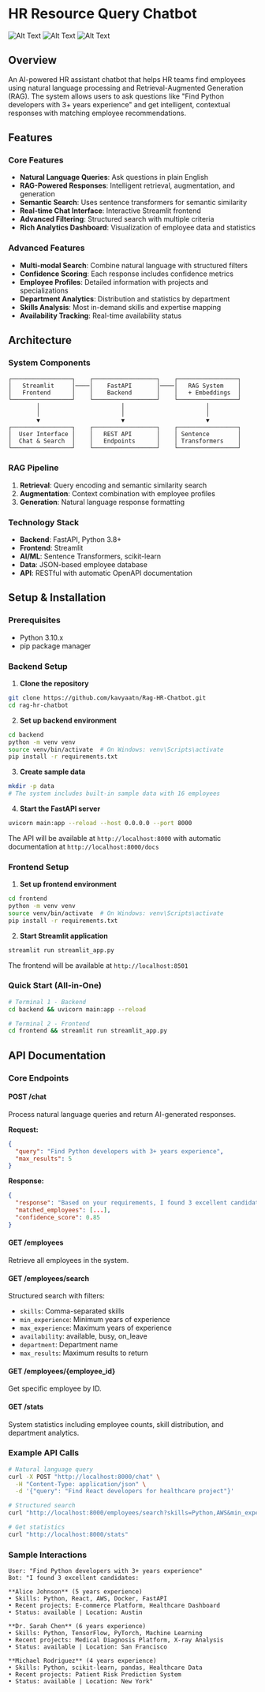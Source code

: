 # HR Resource Query Chatbot

![Alt Text](results/result1.png)
![Alt Text](results/result2.png)
![Alt Text](results/result3.png)


## Overview

An AI-powered HR assistant chatbot that helps HR teams find employees using natural language processing and Retrieval-Augmented Generation (RAG). The system allows users to ask questions like "Find Python developers with 3+ years experience" and get intelligent, contextual responses with matching employee recommendations.

## Features

### Core Features
- **Natural Language Queries**: Ask questions in plain English
- **RAG-Powered Responses**: Intelligent retrieval, augmentation, and generation
- **Semantic Search**: Uses sentence transformers for semantic similarity
- **Real-time Chat Interface**: Interactive Streamlit frontend
- **Advanced Filtering**: Structured search with multiple criteria
- **Rich Analytics Dashboard**: Visualization of employee data and statistics

### Advanced Features
- **Multi-modal Search**: Combine natural language with structured filters
- **Confidence Scoring**: Each response includes confidence metrics
- **Employee Profiles**: Detailed information with projects and specializations
- **Department Analytics**: Distribution and statistics by department
- **Skills Analysis**: Most in-demand skills and expertise mapping
- **Availability Tracking**: Real-time availability status

## Architecture

### System Components
```
┌─────────────────┐    ┌──────────────────┐    ┌─────────────────┐
│   Streamlit     │────│    FastAPI       │────│   RAG System    │
│   Frontend      │    │    Backend       │    │   + Embeddings  │
└─────────────────┘    └──────────────────┘    └─────────────────┘
        │                       │                       │
        │                       │                       │
        ▼                       ▼                       ▼
┌─────────────────┐    ┌──────────────────┐    ┌─────────────────┐
│  User Interface │    │   REST API       │    │ Sentence        │
│  Chat & Search  │    │   Endpoints      │    │ Transformers    │
└─────────────────┘    └──────────────────┘    └─────────────────┘
```

### RAG Pipeline
1. **Retrieval**: Query encoding and semantic similarity search
2. **Augmentation**: Context combination with employee profiles
3. **Generation**: Natural language response formatting

### Technology Stack
- **Backend**: FastAPI, Python 3.8+
- **Frontend**: Streamlit
- **AI/ML**: Sentence Transformers, scikit-learn
- **Data**: JSON-based employee database
- **API**: RESTful with automatic OpenAPI documentation

## Setup & Installation

### Prerequisites
- Python 3.10.x
- pip package manager

### Backend Setup

1. **Clone the repository**
```bash
git clone https://github.com/kavyaatn/Rag-HR-Chatbot.git
cd rag-hr-chatbot
```

2. **Set up backend environment**
```bash
cd backend
python -m venv venv
source venv/bin/activate  # On Windows: venv\Scripts\activate
pip install -r requirements.txt
```

3. **Create sample data**
```bash
mkdir -p data
# The system includes built-in sample data with 16 employees
```

4. **Start the FastAPI server**
```bash
uvicorn main:app --reload --host 0.0.0.0 --port 8000
```

The API will be available at `http://localhost:8000` with automatic documentation at `http://localhost:8000/docs`

### Frontend Setup

1. **Set up frontend environment**
```bash
cd frontend
python -m venv venv
source venv/bin/activate  # On Windows: venv\Scripts\activate
pip install -r requirements.txt
```

2. **Start Streamlit application**
```bash
streamlit run streamlit_app.py
```

The frontend will be available at `http://localhost:8501`

### Quick Start (All-in-One)
```bash
# Terminal 1 - Backend
cd backend && uvicorn main:app --reload

# Terminal 2 - Frontend  
cd frontend && streamlit run streamlit_app.py
```

## API Documentation

### Core Endpoints

#### POST /chat
Process natural language queries and return AI-generated responses.

**Request:**
```json
{
  "query": "Find Python developers with 3+ years experience",
  "max_results": 5
}
```

**Response:**
```json
{
  "response": "Based on your requirements, I found 3 excellent candidates...",
  "matched_employees": [...],
  "confidence_score": 0.85
}
```

#### GET /employees
Retrieve all employees in the system.

#### GET /employees/search
Structured search with filters:
- `skills`: Comma-separated skills
- `min_experience`: Minimum years of experience
- `max_experience`: Maximum years of experience
- `availability`: available, busy, on_leave
- `department`: Department name
- `max_results`: Maximum results to return

#### GET /employees/{employee_id}
Get specific employee by ID.

#### GET /stats
System statistics including employee counts, skill distribution, and department analytics.

### Example API Calls

```bash
# Natural language query
curl -X POST "http://localhost:8000/chat" \
  -H "Content-Type: application/json" \
  -d '{"query": "Find React developers for healthcare project"}'

# Structured search
curl "http://localhost:8000/employees/search?skills=Python,AWS&min_experience=3&availability=available"

# Get statistics
curl "http://localhost:8000/stats"
```

### Sample Interactions

```
User: "Find Python developers with 3+ years experience"
Bot: "I found 3 excellent candidates:

**Alice Johnson** (5 years experience)
• Skills: Python, React, AWS, Docker, FastAPI
• Recent projects: E-commerce Platform, Healthcare Dashboard
• Status: available | Location: Austin

**Dr. Sarah Chen** (6 years experience)  
• Skills: Python, TensorFlow, PyTorch, Machine Learning
• Recent projects: Medical Diagnosis Platform, X-ray Analysis
• Status: available | Location: San Francisco

**Michael Rodriguez** (4 years experience)
• Skills: Python, scikit-learn, pandas, Healthcare Data
• Recent projects: Patient Risk Prediction System
• Status: available | Location: New York"
```
